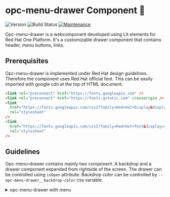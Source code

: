 # opc-menu-drawer Component 👋

![Version](https://img.shields.io/badge/version-0.0.1-blue.svg?cacheSeconds=2592000)
![Build Status](https://travis-ci.org/dwyl/esta.svg?branch=master)
[![Maintenance](https://img.shields.io/badge/Maintained%3F-yes-green.svg)](https://github.com/1-Platform/op-components/graphs/commit-activity)

Opc-menu-drawer is a webcomponent developed using Lit elements for Red Hat One Platform. It's a customizable drawer component that contains header, menu buttons, links.

## Prerequisites

Opc-menu-drawer is implemented under Red Hat design guidelines. Therefore the component uses Red Hat official font. This can be easily imported with google cdn at the top of HTML document.

```html
<link rel="preconnect" href="https://fonts.googleapis.com" />
<link rel="preconnect" href="https://fonts.gstatic.com" crossorigin />
<link
  href="https://fonts.googleapis.com/css2?family=Red+Hat+Display&display=swap"
  rel="stylesheet"
/>
<link
  href="https://fonts.googleapis.com/css2?family=Red+Hat+Text&display=swap"
  rel="stylesheet"
/>
```

## Guidelines

Opc-menu-drawer contains mainly two component. A backdrop and a drawer component expanded from rightside of the screen. The drawer can be controlled using `isOpen` attribute. Backdrop color can be controlled by `--opc-menu-drawer__backdrop-color` css variable.

<!-- 1. opc-menu-drawer with menu -->

<details>
<summary>opc-menu-drawer with menu</summary>

## Details

The menu is the bottom element seen on the drawer body. It contains a collapsable box with a title from the attribute `menuTitle` and an optional slot `avatar` to provide an avatar of the user. The header also accepts buttons through the slot `menu` that provide primary actions of the drawer, which is revealed by expanding the header title. The header container could be replaced with the slot `header`.

### Code

```html
<opc-menu-drawer menuTitle="Akhil Mohan">
  <span slot="avatar">AM</span>
  <button slot="menu">Log In</button>
</opc-menu-drawer>
```

```js
document.querySelector('opc-menu-drawer').open();
```

<!-- 2. opc-menu-drawer with links -->

<details>
<summary>opc-menu-drawer with links</summary>

## Details

The drawer component accepts links grouped into categories for users to navigate easily. Links can be set via the `links` attribute. When the links are more than 5 for a group, the rest of them will be hidden in a collapsable box. It can be revealed by clicking on the show more button for that category.

The default slot gets passed to the drawer body. It will be shown after the links section if links are provided.

### Code

```html
<opc-menu-drawer menuTitle="Akhil Mohan">
  <span slot="avatar">AM</span>
  <div>
    <h6>Main Body</h6>
  </div>
</opc-menu-drawer>
```

```js
const links = [
  {
    title: 'BUILT-IN SERVICES',
    links: [
      { name: 'Blog', href: '#' },
      { name: 'Documentation', href: '#', isDisabled: true },
      { name: 'Something #1', href: '#' },
      { name: 'Something #2', href: '#' },
      { name: 'Something #3', href: '#' },
      { name: 'Something #4', href: '#' },
      { name: 'Something #5', href: '#' },
      { name: 'Something #6', href: '#' },
    ],
  },
  {
    title: 'BUILT-IN SERVICES',
    links: [
      { name: 'blog', href: '#' },
      { name: 'Documentation', href: '#' },
    ],
  },
];

document.querySelector('opc-menu-drawer').links = links;
document.querySelector('opc-menu-drawer').open();
```

</details>

<!-- 3. opc-menu-drawer with footer -->

<details>
<summary>opc-menu-drawer with footer</summary>

## Details

The footer component will be at the bottom of the drawer body. It can be added using the slot `footer`. When the contents of the drawer cause overflow, the footer will be at the bottom.

### Code

```html
<opc-menu-drawer menuTitle="Akhil Mohan">
  <span slot="avatar">AM</span>
  <span slot="footer">2021 Red Hat </span>
</opc-menu-drawer>
```

```js
document.querySelector('opc-menu-drawer').open();
```

</details>

## Slots

There are total 5 slots available in this component

- `Default slot`: Default slot will be component inside body of the drawer componenent.

- `header`: Container component that contains the header component.

- `header-body`: Body component for the header. Eg: Filter chips can be placed here

- `avatar`: The avatar component on drawer header.

- `menu`: The menu button on expanding drawer header.

- `footer`: Footer component of the drawer body.

## Attributes

- `links`
  - Type: `Array`
  - Default value: [ ]

```js
document.querySelector("opc-menu-drawer").links = {
    title: "BUILT-IN SERVICES",
    links: [
      { name: "Blog#2", href: "#", isDisabled: true },
      { name: "Documentation#1", href: "#" },
    ],
  },;
```

- `title`
  - Type: `String`
  - Default value: `Menu`

```html
  <opc-menu-drawer title="Menu Drawer"></opc-menu-drawer isOpen>
```

- `menuTitle`
  - Type: `String`
  - Default value: `''`

```html
  <opc-menu-drawer menuTitle="Akhil Mohan"></opc-menu-drawer isOpen>
```

### Methods

- `isOpen`
  - Type: `Boolean`
  - Default value: `false`

```js
document.querySelector('opc-menu-drawer').isOpen;
```

- `open`
  - Description: To open the drawer.

```js
document.querySelector('opc-menu-drawer').open();
```

- `close`
  - Description: To close the drawer.

```js
document.querySelector('opc-menu-drawer').close();
```

- `toggle`
  - Description: To toggle the drawer states.

```js
document.querySelector('opc-menu-drawer').toggle();
```

## Events

There are two events emitted by opc-menu-drawer emitter when drawer state changes.

1. `opc-menu-drawer:open`

Dispatched when drawer opens.

Example:

```js
document
  .querySelector('opc-menu-drawer')
  .addEventListener('opc-menu-drawer:open', function (event) {
    alert('drawer opened');
  });
```

1. `opc-menu-drawer:close`

Dispatched when drawer closed.

Example:

```js
document
  .querySelector('opc-menu-drawer')
  .addEventListener('opc-menu-drawer:close', function (event) {
    alert('drawer closed');
  });
```

# CSS Variables

| CSS Variable name                           | Value             |
| ------------------------------------------- | ----------------- |
| `--opc-menu-drawer__backdrop-color`         | #00000060         |
| `--opc-menu-drawer__btn-hover-color`        | #efefef           |
| `--opc-menu-drawer__z-index`                | 9                 |
| ` --opc-menu-drawer__width`                 | 360px             |
| `--opc-menu-drawer__top`                    | 0px               |
| `--opc-menu-drawer__right`                  | #000              |
| `--opc-menu-drawer__menu-padding`           | 8px 21px          |
| `--opc-menu-drawer__link-group-title-color` | #6a6e73           |
| `--opc-menu-drawer__transition--default`    | 120ms ease-in-out |

## Install

```sh
npm install
```

## Usage

### Install opc-menu-drawer

```sh
npm install --save @one-platform/opc-menu-drawer
```

### For VanillaJS

- Import component

```js
import '@one-platform/opc-menu-drawer/dist/opc-menu-drawer';
```

- Add component in html

```html
<opc-menu-drawer> </opc-menu-drawer>
```

### For Angular

- In your app.module include the `CUSTOM_ELEMENTS_SCHEMA` and import the component

```js
import { NgModule, CUSTOM_ELEMENTS_SCHEMA } from '@angular/core';
import '@one-platform/opc-menu-drawer/dist/opc-menu-drawer';

@NgModule({
  declarations: [AppComponent],
  imports: [BrowserModule],
  schemas: [CUSTOM_ELEMENTS_SCHEMA],
  providers: [],
  bootstrap: [AppComponent],
})
export class AppModule {}
```

- Add component in any component html template

```html
<opc-menu-drawer> </opc-menu-drawer>
```

### For React

- Import the component in App.js

```js
import '@one-platform/opc-menu-drawer/dist/opc-menu-drawer';
```

- Add component in any component html render

```html
<opc-menu-drawer> </opc-menu-drawer>
```

### Development server

- Run development server

```sh
npm run dev opc-menu-drawer
```

### Build

```sh
npm run build opc-menu-drawer
```

## Run tests

```sh
npm run test
```

## 🤝 Contributors

👤 **[akhilmhdh](https://github.com/akhilmhdh)**
